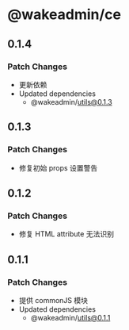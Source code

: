 # @wakeadmin/ce

## 0.1.4

### Patch Changes

- 更新依赖
- Updated dependencies
  - @wakeadmin/utils@0.1.3

## 0.1.3

### Patch Changes

- 修复初始 props 设置警告

## 0.1.2

### Patch Changes

- 修复 HTML attribute 无法识别

## 0.1.1

### Patch Changes

- 提供 commonJS 模块
- Updated dependencies
  - @wakeadmin/utils@0.1.1
